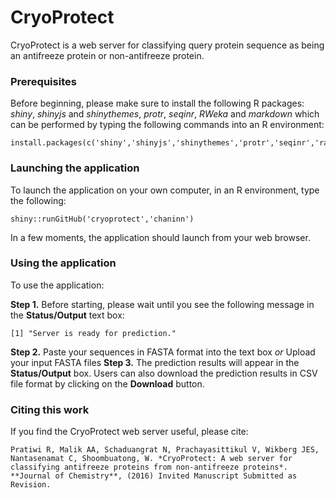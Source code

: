# CryoProtect
CryoProtect is a web server for classifying query protein sequence as being an antifreeze protein or non-antifreeze protein.

### Prerequisites

Before beginning, please make sure to install the following R packages: *shiny*, *shinyjs* and *shinythemes*, *protr*, *seqinr*, *RWeka* and *markdown* which can be performed by typing the following commands into an R environment:

```
install.packages(c('shiny','shinyjs','shinythemes','protr','seqinr','randomForest','markdown'))
```

### Launching the application
To launch the application on your own computer, in an R environment, type the following:

```
shiny::runGitHub('cryoprotect','chaninn')
```
In a few moments, the application should launch from your web browser.

### Using the application
To use the application:

**Step 1.** Before starting, please wait until you see the following message in the **Status/Output** text box:
```
[1] "Server is ready for prediction."
```
**Step 2.** Paste your sequences in FASTA format into the text box *or* Upload your input FASTA files
**Step 3.** The prediction results will appear in the **Status/Output** box. Users can also download the prediction results in CSV file format by clicking on the **Download** button.

### Citing this work
If you find the CryoProtect web server useful, please cite:
```
Pratiwi R, Malik AA, Schaduangrat N, Prachayasittikul V, Wikberg JES, Nantasenamat C, Shoombuatong, W. *CryoProtect: A web server for classifying antifreeze proteins from non-antifreeze proteins*. **Journal of Chemistry**, (2016) Invited Manuscript Submitted as Revision.
```
